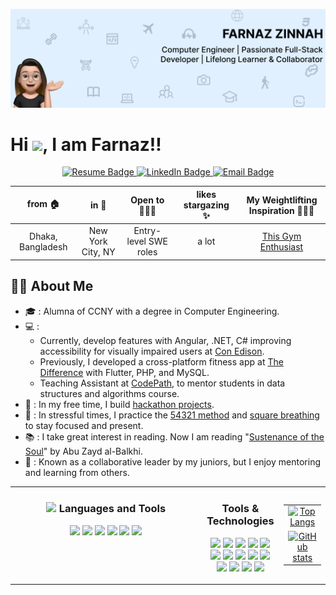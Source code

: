 <p align="center">
  <img src="https://github.com/fzinnah17/fzinnah17/blob/main/git.png" alt="My Banner"><br>
</p>

<h1>Hi <img src="https://media.giphy.com/media/hvRJCLFzcasrR4ia7z/giphy.gif" width="25">, I am Farnaz!!</h1>

<p align="center">
  <a href="https://drive.google.com/file/d/1eCknffq4eVT3MJgWQ0BVS0pXEeaC98zQ/view?usp=sharing" target="_blank">
    <img src="https://img.shields.io/badge/Resume-brightgreen" alt="Resume Badge">
  </a>

  <a href="https://www.linkedin.com/in/farnaz-zinnah/" target="_blank">
    <img src="https://img.shields.io/badge/LinkedIn-orange" alt="LinkedIn Badge">
  </a>

  <a href="mailto:farnazsamia@gmail.com">
    <img src="https://img.shields.io/badge/Email-blueviolet" alt="Email Badge">
  </a>
</p>

<div align="center">
  
| from 🏠         | in 📍               | Open to 🧘🏻‍♀️       | likes stargazing ✨   | My Weightlifting Inspiration 🏋🏼‍♀️ |
|:--------------:|:-------------------:|:-------------------:|:--------------------:|:------------------------------------------:|
| Dhaka, Bangladesh | New York City, NY | Entry-level SWE roles | a lot              | [This Gym Enthusiast](https://www.youtube.com/watch?v=Zl_grb33STg) |

</div>


## 👩‍💻 About Me

- 🎓 : Alumna of CCNY with a degree in Computer Engineering.
- 💻 :
  - Currently, develop features with Angular, .NET, C# improving accessibility for visually impaired users at [Con Edison](https://www.coned.com/en).
  - Previously, I developed a cross-platform fitness app at [The Difference](https://thedifferenceapp.com/) with Flutter, PHP, and MySQL.
  - Teaching Assistant at [CodePath](https://www.codepath.org/), to mentor students in data structures and algorithms course.
- 🌟 : In my free time, I build [hackathon projects](https://devpost.com/fzinnah000).
- 🧘 : In stressful times, I practice the [54321 method](https://www.choosingtherapy.com/54321-method/) and [square breathing](https://www.choosingtherapy.com/box-breathing/) to stay focused and present.
- 📚 : I take great interest in reading. Now I am reading "[Sustenance of the Soul](https://iiit.org/wp-content/uploads/AbuZaydal-Balkhi-complete.pdf)" by Abu Zayd al-Balkhi.
- 🌱 : Known as a collaborative leader by my juniors, but I enjoy mentoring and learning from others.

<div align="center">
  
<table width="100%">
  <tr>
    <!-- Left Column: Languages and Tools -->
    <td valign="top" style="width: 75%">
      <h3 align="center"><img src="https://media2.giphy.com/media/QssGEmpkyEOhBCb7e1/giphy.gif?cid=ecf05e47a0n3gi1bfqntqmob8g9aid1oyj2wr3ds3mg700bl&rid=giphy.gif" width ="25"> Languages and Tools</h3>
      <p align="center">
        <img src="https://img.icons8.com/color/48/000000/java-coffee-cup-logo.png" width="24"/>
        <img src="https://img.icons8.com/fluency/48/000000/python.png" width="24"/>
        <img src="https://img.icons8.com/color/48/000000/c-plus-plus-logo.png" width="24"/>
        <img src="https://img.icons8.com/fluency/48/000000/javascript.png" width="24"/>
        <img src="https://upload.wikimedia.org/wikipedia/commons/thumb/4/4c/Typescript_logo_2020.svg/1200px-Typescript_logo_2020.svg.png" width="24"/>
        <img src="https://img.icons8.com/color/48/000000/c-sharp-logo.png" width="24"/>
      </p>
    </td>
    <!-- Right Column: Tools -->
    <td valign="top" width="25%">
      <h3 align="center">Tools & Technologies</h3>
      <p align="center">
        <img src="https://upload.wikimedia.org/wikipedia/commons/thumb/a/a7/React-icon.svg/1200px-React-icon.svg.png" width="24"/>
        <img src="https://d2nir1j4sou8ez.cloudfront.net/wp-content/uploads/2021/12/nextjs-boilerplate-logo.png" width="24"/>
        <img src="https://upload.wikimedia.org/wikipedia/commons/thumb/b/b2/Bootstrap_logo.svg/1200px-Bootstrap_logo.svg.png" width="24"/>
        <img src="https://www.datocms-assets.com/45470/1631026680-logo-react-native.png" width="24"/>
        <img src="https://upload.wikimedia.org/wikipedia/commons/thumb/d/d9/Node.js_logo.svg/1200px-Node.js_logo.svg.png" width="24"/>
        <img src="https://git-scm.com/images/logos/downloads/Git-Icon-1788C.png" width="24"/>
        <img src="https://github.githubassets.com/images/modules/logos_page/GitHub-Logo.png" width="24"/>
        <img src="https://msdynamicsnavashwinitripathi.files.wordpress.com/2021/01/docker_logo.png" width="24"/>
        <img src="https://static-00.iconduck.com/assets.00/postman-icon-497x512-beb7sy75.png" width="24"/>
        <img src="https://upload.wikimedia.org/wikipedia/commons/thumb/5/5c/AWS_Simple_Icons_AWS_Cloud.svg/2560px-AWS_Simple_Icons_AWS_Cloud.svg.png" width="24"/>
        <img src="https://cdn4.iconfinder.com/data/icons/google-i-o-2016/512/google_firebase-2-512.png" width="24"/>
        <img src="https://pbs.twimg.com/profile_images/1452637606559326217/GFz_P-5e_400x400.png" width="24"/>
        <img src="https://icons.veryicon.com/png/o/application/app-icon-7/jira-5.png" width="24"/>
        <img src="https://pipedream.com/s.v0/app_1YMhwo/logo/orig" width="24"/>
      </p>
    </td>
    <td>
      <table>
        <tr>
          <!-- Most Used Languages Image -->
          <td align="center">
            <a href="https://github.com/fzinnah17/github-readme-stats">
              <img src="https://github-readme-stats.vercel.app/api/top-langs/?username=fzinnah17&layout=compact" alt="Top Langs">
            </a>
          </td>
        </tr>
        <tr>
          <!-- GitHub Stats Image -->
          <td align="center">
            <a href="https://github.com/fzinnah17">
              <img src="https://github-readme-stats.vercel.app/api?username=fzinnah17&show_icons=true&theme=radical&cache_seconds=0" alt="GitHub stats">
            </a>
          </td>
        </tr>
      </table>
    </td>
  </tr>
</table>
</div>

